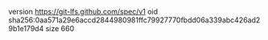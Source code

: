 version https://git-lfs.github.com/spec/v1
oid sha256:0aa571a29e6accd2844980981ffc79927770fbdd06a339abc426ad29b1e179d4
size 660
